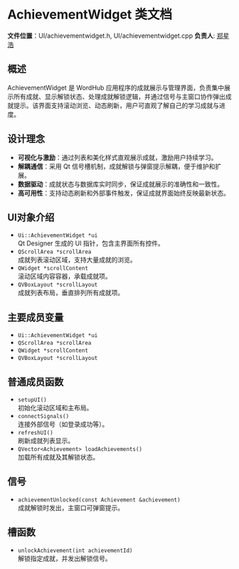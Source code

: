# AchievementWidget 类文档

**文件位置**：UI/achievementwidget.h, UI/achievementwidget.cpp
**负责人**: [郑星浩](https://github.com/Staaaaaaaaar)

## 概述
AchievementWidget 是 WordHub 应用程序的成就展示与管理界面，负责集中展示所有成就、显示解锁状态、处理成就解锁逻辑，并通过信号与主窗口协作弹出成就提示。该界面支持滚动浏览、动态刷新，用户可直观了解自己的学习成就与进度。

## 设计理念
- **可视化与激励**：通过列表和美化样式直观展示成就，激励用户持续学习。
- **解耦通信**：采用 Qt 信号槽机制，成就解锁与弹窗提示解耦，便于维护和扩展。
- **数据驱动**：成就状态与数据库实时同步，保证成就展示的准确性和一致性。
- **高可用性**：支持动态刷新和外部事件触发，保证成就界面始终反映最新状态。

## UI对象介绍
- `Ui::AchievementWidget *ui`  
  Qt Designer 生成的 UI 指针，包含主界面所有控件。
- `QScrollArea *scrollArea`  
  成就列表滚动区域，支持大量成就的浏览。
- `QWidget *scrollContent`  
  滚动区域内容容器，承载成就项。
- `QVBoxLayout *scrollLayout`  
  成就列表布局，垂直排列所有成就项。

## 主要成员变量
- `Ui::AchievementWidget *ui`
- `QScrollArea *scrollArea`
- `QWidget *scrollContent`
- `QVBoxLayout *scrollLayout`

## 普通成员函数
- `setupUI()`  
  初始化滚动区域和主布局。
- `connectSignals()`  
  连接外部信号（如登录成功等）。
- `refreshUI()`  
  刷新成就列表显示。
- `QVector<Achievement> loadAchievements()`  
  加载所有成就及其解锁状态。

## 信号
- `achievementUnlocked(const Achievement &achievement)`  
  成就解锁时发出，主窗口可弹窗提示。

## 槽函数
- `unlockAchievement(int achievementId)`  
  解锁指定成就，并发出解锁信号。

